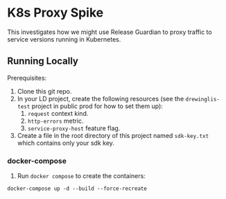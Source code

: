 # K8s Proxy Spike

This investigates how we might use Release Guardian to proxy traffic to service
versions running in Kubernetes.


## Running Locally

Prerequisites:

1. Clone this git repo.
1. In your LD project, create the following resources (see the `drewinglis-test`
   project in public prod for how to set them up):
    1. `request` context kind.
    1. `http-errors` metric.
    1. `service-proxy-host` feature flag.
1. Create a file in the root directory of this project named `sdk-key.txt` which
   contains only your sdk key.

### docker-compose

1. Run `docker compose` to create the containers:
```
docker-compose up -d --build --force-recreate
```
